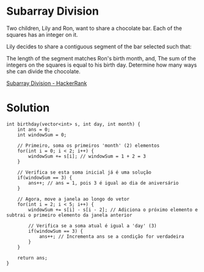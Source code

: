 # Subarray Division

Two children, Lily and Ron, want to share a chocolate bar. Each of the squares has an integer on it.

Lily decides to share a contiguous segment of the bar selected such that:

The length of the segment matches Ron's birth month, and,
The sum of the integers on the squares is equal to his birth day.
Determine how many ways she can divide the chocolate.

[Subarray Division - HackerRank](https://www.hackerrank.com/challenges/the-birthday-bar/problem?isFullScreen=true)

# Solution

```
int birthday(vector<int> s, int day, int month) {
    int ans = 0;
    int windowSum = 0;

    // Primeiro, soma os primeiros 'month' (2) elementos
    for(int i = 0; i < 2; i++) {
        windowSum += s[i]; // windowSum = 1 + 2 = 3
    }

    // Verifica se esta soma inicial já é uma solução
    if(windowSum == 3) {
        ans++; // ans = 1, pois 3 é igual ao dia de aniversário
    }

    // Agora, move a janela ao longo do vetor
    for(int i = 2; i < 5; i++) {
        windowSum += s[i] - s[i - 2]; // Adiciona o próximo elemento e subtrai o primeiro elemento da janela anterior

        // Verifica se a soma atual é igual a 'day' (3)
        if(windowSum == 3) {
            ans++; // Incrementa ans se a condição for verdadeira
        }
    }

    return ans;
}
```